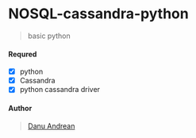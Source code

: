 # NOSQL-cassandra-python
> basic python 

#### Requred
- [x] python
- [x] Cassandra
- [x] python cassandra driver

#### Author
> <a href="https://me-danuandrean.github.io/ ">Danu Andrean </a>

